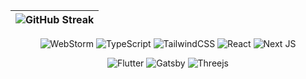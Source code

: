 | ![GitHub Streak](https://streak-stats.demolab.com/?user=lnngn&card_width=1000&theme=transparent&hide_border=true&hide_longest_streak=true&hide_total_contributions=false&border_radius=0) |
| :---: |

<div align='center'>

![WebStorm](https://img.shields.io/badge/webstorm-143?style=for-the-badge&logo=webstorm&logoColor=white)
![TypeScript](https://img.shields.io/badge/typescript-%23007ACC.svg?style=for-the-badge&logo=typescript&logoColor=white&color=E6E7E8&labelColor=black)
![TailwindCSS](https://img.shields.io/badge/tailwindcss-%2338B2AC.svg?style=for-the-badge&logo=tailwind-css&logoColor=white&color=E6E7E8&labelColor=black)
![React](https://img.shields.io/badge/react-%2320232a.svg?style=for-the-badge&logo=react&logoColor=white&color=E6E7E8&labelColor=black)
![Next JS](https://img.shields.io/badge/Next-black?style=for-the-badge&logo=next.js&logoColor=white&color=E6E7E8&labelColor=black)


</div>

<div align='center'>

![Flutter](https://img.shields.io/badge/Flutter-%2302569B.svg?style=for-the-badge&logo=Flutter&logoColor=white&color=E6E7E8&labelColor=black)
![Gatsby](https://img.shields.io/badge/Gatsby-%23663399.svg?style=for-the-badge&logo=gatsby&logoColor=white&color=E6E7E8&labelColor=black)
![Threejs](https://img.shields.io/badge/threejs-black?style=for-the-badge&logo=three.js&logoColor=white&color=E6E7E8&labelColor=black)

</div>
